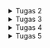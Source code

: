 <details>
    <summary>Tugas 2</summary>
https://storehousepbp.adaptable.app/

1.
>Membuat sebuah proyek Django baru.<br>

Pertama buat direktori dengan nama aplikasi yang dibuat (storehousepbp) terus kalau sudah di inisiasi dengan menjalankan `git init` di cmd yang ada di direktori ini lalu buatlah virtual environment dengan menjalankan `py -m venv env` lalu aktifkan virtual environment tersebut dengan `env\Scripts\activate.bat` untuk di Windows.
Di direktori yang sama buatlah file dengan nama `requirements.txt` lalu tambahkan beberapa dependencies yang diperlukan untuk membuat projek django seperti django, gunicorn dan lain lain. lalu pasang dependencies tersebut dengan menjalankan perintah ini di virtual environment yang tadi sudah di aktifkan `pip install -r requirements.txt`.
Buatlah projek django dengan menjalankan `django-admin startproject storehousepbp .`. nama aplikasi nya sesuai yang ingin dibuat.<br><br>
>Membuat aplikasi dengan nama main pada proyek tersebut.<br>

Untuk membuat aplikasi dengan nama `main` jalankan perintah `py manage.py startapp main`.
Lalu masuk ke `settings.py` di direktori storehousepbp (aplikasi yang dibuat) lalu di bagian `INSTALLED_APPS` tambahkan 'main' ke dalam aplikasi.
>Melakukan routing pada proyek agar dapat menjalankan aplikasi main.<br>

Buatlah file bernama `urls.py` di direktori main lalu isi dengan kode :<br>
<pre>from django.urls import path
from main.views import show_main

app_name = 'main'

urlpatterns = [
    path('', show_main, name='show_main'),
]</pre>
Kemudian, masuk ke `urls.py` yang ada di direktori storehousepbp (aplikasi yang dibuat) kemudian tambahkan beberapa kode seperti :<br>
`from django.urls import path, include` hanya ditambahkan impor include dan <br>
`    path('main/', include('main.urls')),` ditambahkan di dalam urlspatterns <br>
>Membuat model pada aplikasi main dengan nama Item dan memiliki atribut wajib.<br>

Buka file `models.py` di direktori main lalu diisi dengan kode :<br>
<pre>from django.db import models

class Item(models.Model):
    name = models.CharField(max_length=255)
    date_added = models.DateField(auto_now_add=True)
    amount = models.IntegerField()
    description = models.TextField()</pre>
>Membuat sebuah fungsi pada views.py untuk dikembalikan ke dalam sebuah template HTML yang menampilkan nama aplikasi serta nama dan kelas kamu.<br>

Buka file `views.py` di direktori main lalu tambahkan kode :<br>
<pre>from django.shortcuts import render

def show_main(request):
    context = {
        'applications': 'storehousepbp', # isikan dengan nama aplikasi sendiri
        'name': 'Humam Al Labib', #isikan dengan nama sendiri
        'class': 'PBP F' # isikan dengan kelas kalian sendiri
    }

    return render(request, "main.html", context)</pre>
> Membuat sebuah routing pada urls.py aplikasi main untuk memetakan fungsi yang telah dibuat pada views.py.<br>

Buatlah file `urls.py` di direktori main lalu isikan kode : <br>
<pre>from django.urls import path
from main.views import show_main

app_name = 'main'

urlpatterns = [
    path('', show_main, name='show_main'),
]</pre>
>Melakukan deployment ke Adaptable terhadap aplikasi yang sudah dibuat sehingga nantinya dapat diakses oleh teman-temanmu melalui Internet.<br>

Tambahkan * di variabel ALLOWED_HOSTS di settings.py yang ada di direktori storehousepbp (aplikasi yang dibuat)<br>
`ALLOWED_HOSTS = ["*"]`<br>
Karena akun Adaptable sudah di disable jadi sudah tidak bisa di pakai lagi<br>
>Membuat sebuah README.md yang berisi tautan menuju aplikasi Adaptable yang sudah di-deploy, serta jawaban dari beberapa pertanyaan berikut.<br>

Buat file README.md lalu di add, commit, dan push ke dalam github atau buat file README.md di dalam github lalu edit di dalam github

2.<br>![image](https://github.com/humama/storehousepbp/assets/20278539/bef151e5-9d7d-4fcd-ac9e-ab53b90ee6e5)<br>
Kaitan antara urls.py, views.py, models.py, dan berkas HTML adalah dasar dari kerangka kerja Django dalam mengembangkan aplikasi web. Setiap bagian memiliki peran dan tanggung jawabnya sendiri dalam proses pengembangan aplikasi. Berikut adalah penjelasan kaitan masing-masing komponen:

models.py: Berkas ini berisi definisi model-data yang digunakan oleh aplikasi kita. Model adalah abstraksi dari entitas yang akan disimpan dalam database. Kaitan utama antara models.py dan komponen lainnya adalah:<br>
* Kaitan dengan views.py: Model digunakan oleh view untuk mengambil data dari database, memprosesnya, dan mengirimkannya ke template. View dapat menggunakan query database Django (ORM) untuk berinteraksi dengan model dan mendapatkan data yang diperlukan.<br>
views.py: Berkas ini berisi logika aplikasi web kita, termasuk tindakan yang diambil saat pengguna mengunjungi URL tertentu. Kaitan antara views.py dan komponen lainnya adalah:<br>
* Kaitan dengan urls.py: View dihubungkan dengan URL melalui berkas urls.py. kita mendefinisikan path URL yang mengarahkan ke view tertentu. Ketika pengguna mengakses URL tersebut, view yang sesuai akan dijalankan.<br>
* Kaitan dengan models.py: View sering digunakan untuk mengambil data dari model (database) menggunakan Django ORM. View dapat mengambil, memproses, dan mengirimkan data dari model ke template HTML.<br>
* Kaitan dengan berkas HTML: View juga bertanggung jawab untuk merender (mengisi) template HTML dengan data yang diperlukan. View menggunakan template tag Django untuk memasukkan data dari model ke dalam HTML sehingga data tersebut dapat ditampilkan kepada pengguna.

urls.py: Berkas ini berisi konfigurasi URL untuk aplikasi kita. Ini menghubungkan URL dengan view yang sesuai. Kaitan antara urls.py dan komponen lainnya adalah:<br>
* Kaitan dengan views.py: Dalam urls.py, kita mendefinisikan path URL yang mengarahkan ke view tertentu. Ini berarti URL tertentu akan mengeksekusi view yang sesuai saat diakses oleh pengguna.

Berkas HTML (Template): Template HTML digunakan untuk merender tampilan yang akan ditampilkan kepada pengguna. Kaitan antara berkas HTML dan komponen lainnya adalah:<br>
* Kaitan dengan views.py: View menggunakan template untuk merender tampilan. View mengirimkan data dari model ke template agar data tersebut dapat ditampilkan dalam HTML.

Dalam alur kerja tipikal Django, pengguna mengakses URL yang didefinisikan dalam urls.py. URL tersebut mengarahkan ke view yang sesuai dalam views.py. View menggunakan model-data dari models.py untuk mengambil atau memproses data. Kemudian, view merender template HTML yang menggabungkan data dari model dengan tampilan HTML yang sesuai. Hasil akhirnya adalah halaman web yang ditampilkan kepada pengguna.

Ini adalah inti dari pola desain Model-View-Controller (MVC) yang diadopsi oleh Django. Dalam pola ini, models.py berperan sebagai Model, views.py sebagai Controller, dan berkas HTML sebagai View. Django menggunakan pendekatan yang lebih dekat dengan Model-View-Template (MVT), di mana template berperan sebagai View, tetapi konsep dasarnya tetap sama.<br>

3. Berikut adalah beberapa alasan mengapa kita menggunakan virtual environment:

* Isolasi Proyek: Virtual environment memungkinkan kita untuk mengisolasi dependensi proyek tertentu dari lingkungan Python global. Ini berarti kita dapat memiliki versi yang berbeda dari paket Python di setiap proyek tanpa khawatir tentang konflik dependensi. Ini membantu mencegah masalah yang mungkin timbul ketika dua proyek menggunakan versi paket Python yang berbeda.<br>
* Mengelola Dependensi: Dengan venv, kita dapat dengan mudah menginstal, menghapus, dan mengelola paket Python yang dibutuhkan oleh proyek kita. Ini membuat pengelolaan dependensi proyek menjadi lebih teratur.<br>
* Memudahkan Deploy: Ketika kita ingin mengirimkan proyek ke server produksi, kita dapat dengan mudah meng-eksport daftar dependensi yang diperlukan dengan menggunakan requirements.txt, sehingga server produksi dapat menginstal paket-paket yang diperlukan.<br>
Isolasi Kesalahan: Jika ada masalah atau kesalahan dalam salah satu proyek, itu tidak akan mempengaruhi proyek lain yang ada di lingkungan yang sama.

Django Tanpa Virtual Environment

Meskipun kita dapat membuat aplikasi web berbasis Django tanpa menggunakan virtual environment, disarankan untuk selalu menggunakan virtual environment dalam pengembangan Django. Tanpa virtual environment, kita dapat mengalami masalah berikut:

* Konflik Dependensi: Proyek Django satu dapat menggunakan versi paket tertentu, sementara proyek lain menggunakan versi yang berbeda. Ini dapat menyebabkan konflik dependensi dan masalah yang sulit dilacak.<br>
* Kesulitan Manajemen Paket: Tanpa virtual environment, manajemen paket Python menjadi lebih sulit. kita harus berhati-hati dalam menginstal dan menghapus paket agar tidak mempengaruhi sistem Python global.<br>
* Ketergantungan pada Lingkungan Global: Penggunaan paket Python dari sistem global dapat membuat proyek kita bergantung pada versi paket yang ada di lingkungan tersebut, yang mungkin tidak selalu sesuai dengan kebutuhan proyek kita.<br>

4. MVC, MVT, dan MVVM

MVC (Model-View-Controller):

* Model: Bertanggung jawab atas struktur data dan logika bisnis. Ini berinteraksi dengan database.<br>
* View: Menampilkan data kepada pengguna dan menerima input dari pengguna. Ini mengirim permintaan ke Controller.<br>
* Controller: Menerima permintaan dari View, memprosesnya, dan mengirimkan instruksi kepada Model untuk memperbarui data atau mengambil data baru.

MVT (Model-View-Template):

* Model: Sama dengan dalam MVC, mengelola data dan logika bisnis.<br>
* View: Mirip dengan View dalam MVC, bertanggung jawab untuk menampilkan data kepada pengguna dan menerima input.<br>
* Template: Template dalam MVT mirip dengan bagian Controller dalam MVC tradisional, karena mengatur logika presentasi.

MVVM (Model-View-ViewModel):

* Model: Sama dengan dalam MVC dan MVT, mengelola data dan logika bisnis.<br>
* View: Mirip dengan View dalam MVC dan MVT, bertanggung jawab untuk menampilkan data kepada pengguna.<br>
* ViewModel: Bertindak sebagai perantara antara Model dan View. Ini memungkinkan View untuk berinteraksi dengan Model tanpa perlu tahu tentang Model secara langsung.

Perbedaan utama antara ketiganya adalah bagaimana mereka mengatur logika aplikasi dan tampilan. Django menggunakan pendekatan MVT, di mana Template mirip dengan Controller dalam pendekatan MVC tradisional. Django secara otomatis mengelola aliran permintaan HTTP, sehingga developer lebih fokus pada logika aplikasi dan tampilan.
</details>

<details>
    <summary>Tugas 3</summary>
    
1. Perbedaan antara form POST dan form GET dalam Django:

Form POST: Ketika sebuah form dikirim dengan metode POST, data yang dikirim oleh form akan dikirimkan sebagai bagian dari body permintaan HTTP. Data ini tidak akan terlihat di URL. Ini cocok digunakan ketika kita ingin mengirim data yang sensitif atau besar, seperti kata sandi atau file.

Form GET: Saat sebuah form dikirim dengan metode GET, data yang dikirimkan akan disertakan dalam URL sebagai parameter query string. Ini membuat data terlihat dalam URL. Form GET lebih cocok digunakan untuk permintaan pencarian atau tindakan yang dapat dibagikan (shareable), karena URL dapat disalin dan dibuka di browser lain.

2. Perbedaan utama antara XML, JSON, dan HTML dalam konteks pengiriman data:

XML (eXtensible Markup Language): XML adalah format data yang digunakan untuk menyimpan dan mengirim data terstruktur. Ini mengandung informasi tentang struktur data dalam bentuk tag dan atribut. XML sering digunakan dalam pertukaran data antara sistem yang berbeda atau dalam penguraian dokumen seperti RSS atau SOAP.

JSON (JavaScript Object Notation): JSON adalah format data yang sangat ringan dan mudah dibaca oleh manusia. Ini sering digunakan untuk pertukaran data antara aplikasi web modern karena desainnya yang sederhana dan kemampuannya untuk menggambarkan objek dan array dengan baik.

HTML (HyperText Markup Language): HTML adalah bahasa markup yang digunakan untuk membuat halaman web. Meskipun HTML lebih berfokus pada tampilan dan struktur halaman web daripada pertukaran data, beberapa aplikasi web menggunakan teknik seperti web scraping untuk mengekstrak data dari halaman web HTML.

3. Mengapa JSON sering digunakan dalam pertukaran data antara aplikasi web modern:

Ringan: JSON adalah format data yang sangat ringan, baik untuk dikirimkan dan diterima oleh aplikasi web. Ini menghemat bandwidth dan memungkinkan pertukaran data yang efisien.

Mudah Dibaca: JSON mudah dibaca oleh manusia dan mudah untuk diurai oleh aplikasi. Ini membuatnya lebih mudah untuk debugging dan pemahaman data.

Mendukung Struktur Data: JSON mendukung struktur data yang lebih kompleks, termasuk objek dan array. Ini memungkinkan aplikasi untuk mengirim data yang lebih terstruktur daripada format data yang lebih sederhana seperti CSV.

Kompatibilitas dengan Bahasa: JSON dapat dengan mudah diurai dalam berbagai bahasa pemrograman, termasuk JavaScript, Python, Java, dan banyak lainnya. Ini membuatnya menjadi format yang sangat serbaguna untuk pertukaran data antara berbagai aplikasi web.
4. Jelaskan bagaimana cara kamu mengimplementasikan checklist di atas secara step-by-step

>Membuat input form untuk menambahkan objek model pada app sebelumnya.
untuk membuat form maka untuk memudahkan kita akan membuat folder templates di dalam root folder, lalu kita akan membuat template yg bernama `base.html` di dalam folder tersebut. `base.html` akan kita isi seperti :
<pre>
{% load static %}
<!DOCTYPE html>
<html lang="en">
    <head>
        <meta charset="UTF-8">
        <meta name="viewport" content="width=device-width, initial-scale=1.0">
        {% block meta %}
        {% endblock meta %}
    </head>

    <body>
        {% block content %}
        {% endblock content %}
    </body>
</html>
kalau tidak kelihatan maaf karena kode html di sini jadi jalan
</pre>
lalu di dalam file `settings.py` yang ada di dalam subdirektori storehousepbp (nama aplikasi) dan di bagian `TEMPLATES` di baris `DIRS` diisi dengan `BASE_DIR / 'templates'` 
Buat file di dalam direktori `main` dengan nama `forms.py` dan diisi dengan kode:
<pre>
from django.forms import ModelForm
from main.models import Item

class ItemForm(ModelForm):
    class Meta:
        model = Item
        fields = ["name", "amount", "description"]
</pre>
>Tambahkan 5 fungsi views untuk melihat objek yang sudah ditambahkan dalam format HTML, XML, JSON, XML by ID, dan JSON by ID.
untuk bagian HTML kita akan menambahkan beberapa import 
<pre>
from django.http import HttpResponseRedirect
from main.forms import ItemForm
from django.urls import reverse
from .models import Item
</pre>
lalu buat fungsi dengan nama create_item di file tersebut yg terisi:
<pre>def create_item(request):
    form = ItemForm(request.POST or None)

    if form.is_valid() and request.method == "POST":
        form.save()
        return HttpResponseRedirect(reverse('main:show_main'))

    context = {'form': form}
    return render(request, "create_item.html", context)</pre>
dan di fungsi `show_main` kita ubah jadi:
<pre>def show_main(request):
    items = Item.objects.all()

    context = {
        'applications': 'storehousepbp', # isikan dengan nama aplikasi sendiri
        'name': 'Humam Al Labib', #isikan dengan nama sendiri
        'class': 'PBP F', # isikan dengan kelas kalian sendiri
        'items': items
    }

    return render(request, "main.html", context)</pre>
di file `urls.py` yang berada di folder `main` kita import fungsi tadi
<pre>from main.views import show_main, create_item</pre>

lalu tambahkan path url di urlspattern yang ada di `urls.py` di `main`

<pre>path('create-item', create_item, name='create_item'),</pre>

buatlah file bernama `create_item.html` di dalam di direktori `main/templates` lalu diisi :
<pre>
{% extends 'base.html' %} 

{% block meta %}
<title>Create Item</title>
{% endblock meta %}

{% block content %}
<h1>Add New Item</h1>

<form method="POST">
    {% csrf_token %}
    <table>
        {{ form.as_table }}
        <tr>
            <td></td>
            <td>
                <input type="submit" value="Add Item"/>
            </td>
        </tr>
    </table>
</form>

{% endblock %}
kalau tidak kelihatan maaf karena kode html di sini jadi jalan
</pre>
lalu kita tambahkan di `main.html` yaitu:
<pre>
<table>
        <tr>
            <th>Name</th>
            <th>Amount</th>
            <th>Description</th>
            <th>Date Added</th>
        </tr>
    
        {% comment %} Berikut cara memperlihatkan data item di bawah baris ini {% endcomment %}
    
        {% for item in items %}
            <tr>
                <td>{{item.name}}</td>
                <td>{{item.amount}}</td>
                <td>{{item.description}}</td>
                <td>{{item.date_added}}</td>
            </tr>
        {% endfor %}
    </table>
    
    <br />
    
    <a href="{% url 'main:create_item' %}">
        <button>
            Add New Item
        </button>
    </a>
kalau tidak kelihatan maaf karena kode html di sini jadi jalan
</pre>
untuk bagian bonus kita tambahkan di fungsi `show_main` :
<pre>
def show_main(request):
    items = Item.objects.all()
    item_count = 0
    for item in items:
        item_count += item.amount

    context = {
        'applications': 'storehousepbp', # isikan dengan nama aplikasi sendiri
        'name': 'Humam Al Labib', #isikan dengan nama sendiri
        'class': 'PBP F', # isikan dengan kelas kalian sendiri
        'items': items,
        'item_count': item_count
    }

    return render(request, "main.html", context)
</pre>
lalu tambahkan di `main.html`:
<pre>
<p>Kamu menyimpan {{ item_count }} item di dalam aplikasi ini</p>
</pre>
untuk bagian xml, json, xml_by_id dan json_by_id ditambahkan fungsinya di `views.py` :
<pre>
def show_xml(request):
    data = Item.objects.all()
    return HttpResponse(serializers.serialize("xml", data), content_type="application/xml")

def show_json(request):
    data = Item.objects.all()
    return HttpResponse(serializers.serialize("json", data), content_type="application/json")

def show_xml_by_id(request, id):
    data = Item.objects.filter(pk=id)
    return HttpResponse(serializers.serialize("xml", data), content_type="application/xml")

def show_json_by_id(request, id):
    data = Item.objects.filter(pk=id)
    return HttpResponse(serializers.serialize("json", data), content_type="application/json")
</pre>
lalu tambahkan import yang ada di`views.py` jadi ada import :
<pre>from django.http import HttpResponseRedirect, HttpResponse
from main.forms import ItemForm
from django.urls import reverse
from django.shortcuts import render
from .models import Item
from django.core import serializers
</pre>
>Membuat routing URL untuk masing-masing views yang telah ditambahkan pada poin 2.
tambahkan import yang ada di `urls.py` jadi:
<pre>from main.views import show_main, create_item, show_xml, show_json, show_xml_by_id, show_json_by_id
</pre>
lalu tambahkan di urlspattern :
<pre>    path('create-item', create_item, name='create_item'),
    path('xml/', show_xml, name='show_xml'), 
    path('json/', show_json, name='show_json'), 
    path('xml/<int:id>/', show_xml_by_id, name='show_xml_by_id'),
    path('json/<int:id>/', show_json_by_id, name='show_json_by_id'), 
</pre>

HTML:
![HTML](image.png)

XML:
![XML](image-1.png)

JSON:
![JSON](image-2.png)

XML by ID:
![image](https://github.com/humama/storehousepbp/assets/20278539/b88d0415-66b5-44a9-86cf-eb4bca360e3b)

JSON by ID:
![JSON_BY_ID](image-3.png)

</details>
<details>
    <summary>Tugas 4</summary>
1. Apa itu Django UserCreationForm, dan jelaskan apa kelebihan dan kekurangannya?
    Django UserCreationForm:
Django UserCreationForm adalah sebuah formulir bawaan yang disediakan oleh Django untuk memudahkan proses pembuatan akun pengguna (user) dalam aplikasi web yang dibangun dengan Django. Formulir ini secara khusus dirancang untuk mengumpulkan informasi yang diperlukan untuk membuat akun pengguna baru, seperti username, password, dan konfirmasi password. Kelebihan dari UserCreationForm adalah kemudahannya dalam mengelola proses pendaftaran pengguna, termasuk validasi data, enkripsi password, dan integrasi dengan sistem otentikasi Django. Namun, kekurangannya adalah formulir ini dapat memerlukan penyesuaian tambahan jika kita memiliki kebutuhan yang lebih kompleks atau jika kita ingin menambahkan bidang-bidang tambahan pada formulir.

2. Apa perbedaan antara autentikasi dan otorisasi dalam konteks Django, dan mengapa keduanya penting?
Perbedaan antara Autentikasi dan Otorisasi dalam Konteks Django:

Autentikasi adalah proses mengidentifikasi pengguna dan memverifikasi bahwa mereka adalah pengguna yang sah. Dalam Django, ini dilakukan melalui sistem otentikasi yang memeriksa identitas pengguna, seperti username dan password.
Otorisasi adalah proses yang menentukan apa yang diizinkan atau tidak diizinkan oleh pengguna yang telah terautentikasi. Ini berkaitan dengan hak akses pengguna terhadap berbagai fitur atau data dalam aplikasi. Django memiliki sistem otorisasi yang memungkinkan kita untuk mengatur izin pengguna dengan sangat terperinci.
Keduanya penting karena autentikasi mengidentifikasi pengguna, sementara otorisasi mengontrol apa yang dapat mereka lakukan dalam aplikasi. Tanpa autentikasi, kita tidak tahu siapa penggunanya, dan tanpa otorisasi, kita tidak dapat mengendalikan akses mereka.

3. Apa itu cookies dalam konteks aplikasi web, dan bagaimana Django menggunakan cookies untuk mengelola data sesi pengguna?
Cookies dalam Konteks Aplikasi Web dan Penggunaan Django:
Cookies adalah data kecil yang disimpan di sisi klien (misalnya, browser pengguna) dan digunakan oleh server web untuk menyimpan informasi sesi atau pengguna. Dalam Django, kita dapat menggunakan cookies untuk mengelola data sesi pengguna. Misalnya, kita dapat menggunakan cookies untuk mengidentifikasi pengguna yang telah login atau untuk menyimpan preferensi pengguna.

4. Apakah penggunaan cookies aman secara default dalam pengembangan web, atau apakah ada risiko potensial yang harus diwaspadai?
Keamanan Cookies dalam Pengembangan Web:
Penggunaan cookies secara default dalam pengembangan web tidak selalu aman. Beberapa risiko potensial yang perlu diwaspadai termasuk:

Cross-Site Scripting (XSS): Serangan XSS dapat menyusupkan kode berbahaya ke dalam cookies dan membahayakan pengguna.
Cross-Site Request Forgery (CSRF): Serangan CSRF dapat digunakan untuk memanipulasi cookies pengguna tanpa izin.
Data Sensitif: Cookies dapat menyimpan data sensitif seperti token otentikasi. Mereka harus dienkripsi dan diatur dengan hati-hati.
Untuk mengamankan penggunaan cookies, kita perlu memastikan bahwa kita mengimplementasikan tindakan perlindungan keamanan seperti penggunaan HTTPS, sanitasi input, dan memeriksa integritas data cookies. Django memiliki beberapa mekanisme keamanan bawaan yang dapat membantu melindungi cookies, seperti proteksi terhadap CSRF. Tetapi, masih penting untuk memahami risiko dan menerapkan praktik pengembangan yang aman.

5. Jelaskan bagaimana cara kamu mengimplementasikan checklist di atas secara step-by-step
> Mengimplementasikan fungsi registrasi, login, dan logout untuk memungkinkan pengguna untuk mengakses aplikasi sebelumnya dengan lancar.

di `views.py` tambahkan import :
<pre>
import datetime
from django.shortcuts import redirect
from django.contrib.auth.forms import UserCreationForm
from django.contrib import messages  
from django.contrib.auth import authenticate, login, logout
from django.contrib.auth.decorators import login_required
</pre>
untuk register tambahkan fungsi :
<pre>def register(request):
    form = UserCreationForm()

    if request.method == "POST":
        form = UserCreationForm(request.POST)
        if form.is_valid():
            form.save()
            messages.success(request, 'Your account has been successfully created!')
            return redirect('main:login')
    context = {'form':form}
    return render(request, 'register.html', context)</pre>
untuk login tambahkan fungsi :
<pre>
def login_user(request):
    if request.method == 'POST':
        username = request.POST.get('username')
        password = request.POST.get('password')
        user = authenticate(request, username=username, password=password)
        if user is not None:
            login(request, user)
            response = HttpResponseRedirect(reverse("main:show_main")) 
            response.set_cookie('last_login', str(datetime.datetime.now()))
            return response
        else:
            messages.info(request, 'Sorry, incorrect username or password. Please try again.')
    context = {}
    return render(request, 'login.html', context)
</pre>
untuk logout tambahkan fungsi :
<pre>
def logout_user(request):
    logout(request)
    response = HttpResponseRedirect(reverse('main:login'))
    response.delete_cookie('last_login')
    return response
</pre>
lalu sebelum fungsi `show_main` tambahkan line `@login_required(login_url='/login')`
buat `register.html` dan `login.html` di direktori main/templates
di `urls.py` tambahkan import `register, login_user, logout_user`
lalu tambahkan 
<pre>
    path('register/', register, name='register'),
    path('login/', login_user, name='login'),
    path('logout/', logout_user, name='logout'),
</pre>
di `models.py` tambahkan `from django.contrib.auth.models import User`
lalu tambahkan `user = models.ForeignKey(User, on_delete=models.CASCADE)` di dalam class Item
</details>
<details>
    <summary>Tugas 5</summary>
1. Element Selector:

Manfaat: Element selector memungkinkan kita untuk memilih semua elemen HTML dengan tipe tertentu dan mengaplikasikan gaya ke semua elemen tersebut. Ini berguna ketika kita ingin menerapkan gaya serupa pada beberapa elemen HTML yang memiliki tipe yang sama, misalnya semua elemen `<p>` dalam dokumen HTML.
Waktu yang Tepat untuk Menggunakan: kita dapat menggunakan element selector saat kita ingin menerapkan gaya umum pada elemen-elemen dengan tipe tertentu dalam dokumen kita.
2. HTML5 Tag:

HTML5 adalah versi terbaru dari HTML yang membawa sejumlah perubahan dan peningkatan, termasuk pengenalan sejumlah tag baru. Beberapa tag HTML5 yang penting termasuk:
`<header>`: Untuk mengelompokkan elemen-elemen yang berada di bagian atas halaman atau bagian kepala.
`<nav>`: Untuk mengelompokkan elemen-elemen yang berisi menu navigasi.
`<section>`: Untuk mengelompokkan konten dalam sebuah bagian atau subbagian dari dokumen.
`<article>`: Untuk mengelompokkan konten yang dapat berdiri sendiri dan memiliki makna semantik sendiri.
`<footer>`: Untuk mengelompokkan elemen-elemen yang berada di bagian bawah halaman atau bagian kaki.
3. Margin vs. Padding:

Margin: Margin adalah ruang di luar batas elemen. Margin mengontrol jarak antara elemen tersebut dan elemen-elemen lain di sekitarnya.
Padding: Padding adalah ruang di dalam batas elemen, di antara batas elemen dan kontennya sendiri. Padding mengontrol jarak antara konten elemen dan batasnya sendiri.
4. Perbedaan antara Bootstrap dan Tailwind:

Bootstrap:

Bootstrap adalah kerangka kerja CSS yang lebih klasik dan memiliki gaya yang lebih baku.
Memiliki sejumlah komponen siap pakai, seperti tombol, jumbotron, dan kartu.
Lebih mudah digunakan jika kita ingin cepat mendapatkan tampilan yang konsisten.
Memerlukan sedikit penyesuaian jika kita ingin tampilan yang sangat unik.
Tailwind:

Tailwind adalah kerangka kerja CSS yang bersifat utility-first, yang berarti kita membangun tampilan kita dengan menggabungkan kelas-kelas utilitas.
Tidak memiliki banyak komponen siap pakai seperti Bootstrap, tetapi memberikan fleksibilitas yang besar dalam merancang tampilan yang sangat khusus.
Memerlukan lebih banyak penulisan kode HTML untuk membangun tampilan.
Lebih cocok jika kita ingin mengontrol setiap aspek tampilan kita secara detail.
Kapan Menggunakan Bootstrap vs. Tailwind:

kita mungkin ingin menggunakan Bootstrap jika kita membutuhkan prototip atau membangun situs dengan tampilan yang umum dan cepat.
Tailwind cocok jika kita ingin memiliki kendali yang lebih besar atas tampilan kita dan siap untuk menulis lebih banyak kode HTML.
Pilihan antara Bootstrap dan Tailwind tergantung pada proyek kita dan seberapa banyak kontrol yang kita inginkan terhadap tampilan situs kita.
</details>
